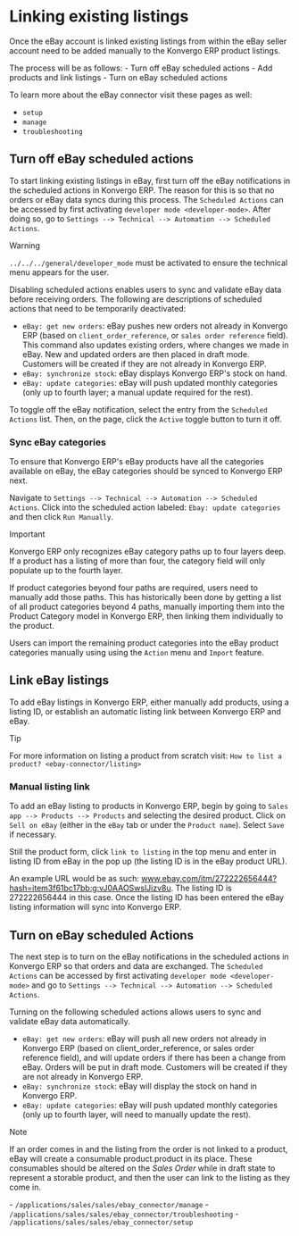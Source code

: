 # Linking existing listings

Once the eBay account is linked existing listings from within the eBay
seller account need to be added manually to the Konvergo ERP product listings.

The process will be as follows: - Turn off eBay scheduled actions - Add
products and link listings - Turn on eBay scheduled actions

<div class="seealso">

To learn more about the eBay connector visit these pages as well:

- `setup`
- `manage`
- `troubleshooting`

</div>

## Turn off eBay scheduled actions

To start linking existing listings in eBay, first turn off the eBay
notifications in the scheduled actions in Konvergo ERP. The reason for this is
so that no orders or eBay data syncs during this process. The
`Scheduled Actions` can be accessed by first activating
`developer mode <developer-mode>`. After doing so, go to
`Settings --> Technical
--> Automation --> Scheduled Actions`.

> [!WARNING]
> `../../../general/developer_mode` must be activated to ensure the
> technical menu appears for the user.

Disabling scheduled actions enables users to sync and validate eBay data
before receiving orders. The following are descriptions of scheduled
actions that need to be temporarily deactivated:

- `eBay: get new orders`: eBay pushes new orders not already in Konvergo ERP
  (based on `client_order_reference`, or `sales order reference` field).
  This command also updates existing orders, where changes we made in
  eBay. New and updated orders are then placed in draft mode. Customers
  will be created if they are not already in Konvergo ERP.
- `eBay: synchronize stock`: eBay displays Konvergo ERP's stock on hand.
- `eBay: update categories`: eBay will push updated monthly categories
  (only up to fourth layer; a manual update required for the rest).

To toggle off the eBay notification, select the entry from the
`Scheduled Actions` list. Then, on the page, click the `Active` toggle
button to turn it off.

### Sync eBay categories

To ensure that Konvergo ERP's eBay products have all the categories available on
eBay, the eBay categories should be synced to Konvergo ERP next.

Navigate to
`Settings --> Technical --> Automation --> Scheduled Actions`. Click
into the scheduled action labeled: `Ebay: update categories` and then
click `Run
Manually`.

> [!IMPORTANT]
> Konvergo ERP only recognizes eBay category paths up to four layers deep. If a
> product has a listing of more than four, the category field will only
> populate up to the fourth layer.
>
> If product categories beyond four paths are required, users need to
> manually add those paths. This has historically been done by getting a
> list of all product categories beyond 4 paths, manually importing them
> into the Product Category model in Konvergo ERP, then linking them
> individually to the product.

Users can import the remaining product categories into the eBay product
categories manually using using the `Action` menu and `Import` feature.

## Link eBay listings

To add eBay listings in Konvergo ERP, either manually add products, using a
listing ID, or establish an automatic listing link between Konvergo ERP and
eBay.

> [!TIP]
> For more information on listing a product from scratch visit:
> `How to list a product?
> <ebay-connector/listing>`

### Manual listing link

To add an eBay listing to products in Konvergo ERP, begin by going to
`Sales app --> Products
--> Products` and selecting the desired product. Click on `Sell on eBay`
(either in the `eBay` tab or under the `Product name`). Select `Save` if
necessary.

Still the product form, click `link to listing` in the top menu and
enter in listing ID from eBay in the pop up (the listing ID is in the
eBay product URL).

<div class="example">

An example URL would be as such:
<span class="title-ref">www.ebay.com/itm/272222656444?hash=item3f61bc17bb:g:vJ0AAOSwslJizv8u</span>.
The listing ID is <span class="title-ref">272222656444</span> in this
case. Once the listing ID has been entered the eBay listing information
will sync into Konvergo ERP.

</div>

## Turn on eBay scheduled Actions

The next step is to turn on the eBay notifications in the scheduled
actions in Konvergo ERP so that orders and data are exchanged. The
`Scheduled Actions` can be accessed by first activating
`developer mode <developer-mode>` and go to `Settings --> Technical -->
Automation --> Scheduled Actions`.

Turning on the following scheduled actions allows users to sync and
validate eBay data automatically.

- `eBay: get new orders`: eBay will push all new orders not already in
  Konvergo ERP (based on client_order_reference, or sales order reference
  field), and will update orders if there has been a change from eBay.
  Orders will be put in draft mode. Customers will be created if they
  are not already in Konvergo ERP.
- `eBay: synchronize stock`: eBay will display the stock on hand in
  Konvergo ERP.
- `eBay: update categories`: eBay will push updated monthly categories
  (only up to fourth layer, will need to manually update the rest).

> [!NOTE]
> If an order comes in and the listing from the order is not linked to a
> product, eBay will create a consumable product.product in its place.
> These consumables should be altered on the *Sales Order* while in
> draft state to represent a storable product, and then the user can
> link to the listing as they come in.

<div class="seealso">

\- `/applications/sales/sales/ebay_connector/manage` -
`/applications/sales/sales/ebay_connector/troubleshooting` -
`/applications/sales/sales/ebay_connector/setup`

</div>
